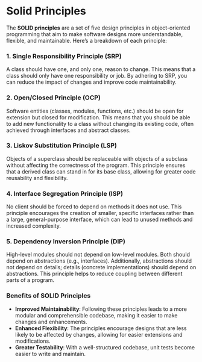 # Solid Principles

The **SOLID principles** are a set of five design principles in object-oriented programming that aim to make software designs more understandable, flexible, and maintainable. Here’s a breakdown of each principle:

### 1. Single Responsibility Principle (SRP)
A class should have one, and only one, reason to change. This means that a class should only have one responsibility or job. By adhering to SRP, you can reduce the impact of changes and improve code maintainability.

### 2. Open/Closed Principle (OCP)
Software entities (classes, modules, functions, etc.) should be open for extension but closed for modification. This means that you should be able to add new functionality to a class without changing its existing code, often achieved through interfaces and abstract classes.

### 3. Liskov Substitution Principle (LSP)
Objects of a superclass should be replaceable with objects of a subclass without affecting the correctness of the program. This principle ensures that a derived class can stand in for its base class, allowing for greater code reusability and flexibility.

### 4. Interface Segregation Principle (ISP)
No client should be forced to depend on methods it does not use. This principle encourages the creation of smaller, specific interfaces rather than a large, general-purpose interface, which can lead to unused methods and increased complexity.

### 5. Dependency Inversion Principle (DIP)
High-level modules should not depend on low-level modules. Both should depend on abstractions (e.g., interfaces). Additionally, abstractions should not depend on details; details (concrete implementations) should depend on abstractions. This principle helps to reduce coupling between different parts of a program.

### Benefits of SOLID Principles
- **Improved Maintainability**: Following these principles leads to a more modular and comprehensible codebase, making it easier to make changes and enhancements.
- **Enhanced Flexibility**: The principles encourage designs that are less likely to be affected by changes, allowing for easier extensions and modifications.
- **Greater Testability**: With a well-structured codebase, unit tests become easier to write and maintain.
